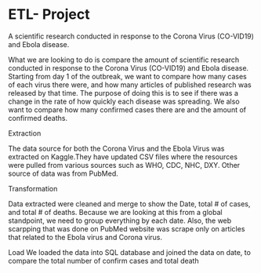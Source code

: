 
# ETL- Project

A scientific research conducted in response to the Corona Virus (CO-VID19) and Ebola disease.

What we are looking to do is compare the amount of scientific research conducted in response to the Corona Virus (CO-VID19) and Ebola disease. Starting from day 1 of the outbreak, we want to compare how many cases of each virus there were, and how many articles of published research was released by that time. The purpose of doing this is to see if there was a change in the rate of how quickly each disease was spreading. We also want to compare how many confirmed cases there are and the amount of confirmed deaths.

Extraction

The data source for both the Corona Virus and the Ebola Virus was extracted on Kaggle.They have updated CSV files where the resources were pulled from various sources such as WHO, CDC, NHC, DXY. Other source of data was from PubMed. 

Transformation

Data extracted were cleaned and merge to show the Date, total # of cases, and total # of deaths. Because we are looking at this from a global standpoint, we need to group everything by each date.
Also, the web scarpping that was done on PubMed website was scrape only on articles that related to the Ebola virus and Corona virus.

Load
We loaded the data into SQL database and joined the data on date, to compare the total number of confirm cases and total death
